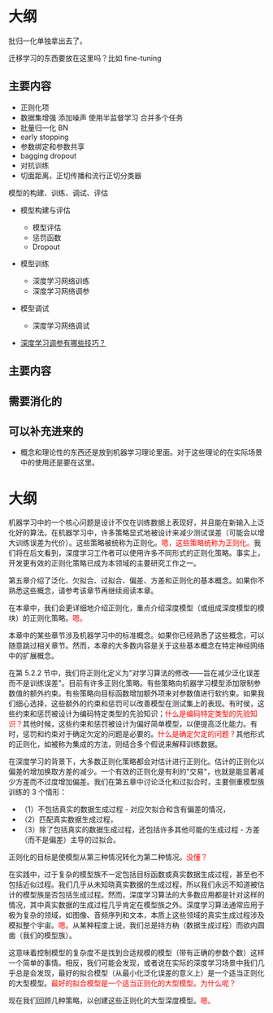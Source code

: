 
# 大纲

批归一化单独拿出去了。

迁移学习的东西要放在这里吗？比如 fine-tuning


## 主要内容


- 正则化项
- 数据集增强 添加噪声 使用半监督学习 合并多个任务
- 批量归一化 BN
- early stopping
- 参数绑定和参数共享
- bagging dropout
- 对抗训练
- 切面距离，正切传播和流行正切分类器




模型的构建、训练、调试、评估

- 模型构建与评估
  - 模型评估
  - 惩罚函数
  - Dropout
- 模型训练
  - 深度学习网络训练
  - 深度学习网络调参
- 模型调试
  - 深度学习网络调试

- [深度学习调参有哪些技巧？](https://www.zhihu.com/question/25097993/answer/127667684)


## 主要内容



## 需要消化的


## 可以补充进来的

- 概念和理论性的东西还是放到机器学习理论里面。对于这些理论的在实际场景中的使用还是要在这里。







# 大纲

机器学习中的一个核心问题是设计不仅在训练数据上表现好，并且能在新输入上泛化好的算法。在机器学习中，许多策略显式地被设计来减少测试误差（可能会以增大训练误差为代价）。这些策略被统称为正则化。<span style="color:red;">嗯，这些策略统称为正则化。</span>我们将在后文看到，深度学习工作者可以使用许多不同形式的正则化策略。事实上，开发更有效的正则化策略已成为本领域的主要研究工作之一。

第五章介绍了泛化、欠拟合、过拟合、偏差、方差和正则化的基本概念。如果你不熟悉这些概念，请参考该章节再继续阅读本章。

在本章中，我们会更详细地介绍正则化，重点介绍深度模型（或组成深度模型的模块）的正则化策略。<span style="color:red;">嗯。</span>

本章中的某些章节涉及机器学习中的标准概念。如果你已经熟悉了这些概念，可以随意跳过相关章节。然而，本章的大多数内容是关于这些基本概念在特定神经网络中的扩展概念。

在第 5.2.2 节中，我们将正则化定义为"对学习算法的修改——旨在减少泛化误差而不是训练误差"。目前有许多正则化策略。有些策略向机器学习模型添加限制参数值的额外约束。有些策略向目标函数增加额外项来对参数值进行软约束。如果我们细心选择，这些额外的约束和惩罚可以改善模型在测试集上的表现。有时侯，这些约束和惩罚被设计为编码特定类型的先验知识；<span style="color:red;">什么是编码特定类型的先验知识？</span>其他时候，这些约束和惩罚被设计为偏好简单模型，以便提高泛化能力。有时，惩罚和约束对于确定欠定的问题是必要的。<span style="color:red;">什么是确定欠定的问题？</span>其他形式的正则化，如被称为集成的方法，则结合多个假说来解释训练数据。


在深度学习的背景下，大多数正则化策略都会对估计进行正则化。估计的正则化以偏差的增加换取方差的减少。一个有效的正则化是有利的"交易"，也就是能显著减少方差而不过度增加偏差。我们在第五章中讨论泛化和过拟合时，主要侧重模型族训练的 3 个情形：

- （1）不包括真实的数据生成过程 - 对应欠拟合和含有偏差的情况，
- （2）匹配真实数据生成过程，
- （3）除了包括真实的数据生成过程，还包括许多其他可能的生成过程 - 方差（而不是偏差）主导的过拟合。

正则化的目标是使模型从第三种情况转化为第二种情况。<span style="color:red;">没懂？</span>

在实践中，过于复杂的模型族不一定包括目标函数或真实数据生成过程，甚至也不包括近似过程。我们几乎从未知晓真实数据的生成过程，所以我们永远不知道被估计的模型族是否包括生成过程。然而，深度学习算法的大多数应用都是针对这样的情况，其中真实数据的生成过程几乎肯定在模型族之外。深度学习算法通常应用于极为复杂的领域，如图像、音频序列和文本，本质上这些领域的真实生成过程涉及模拟整个宇宙。<span style="color:red;">嗯。</span>从某种程度上说，我们总是持方枘（数据生成过程）而欲内圆凿（我们的模型族）。

这意味着控制模型的复杂度不是找到合适规模的模型（带有正确的参数个数）这样一个简单的事情。相反，我们可能会发现，或者说在实际的深度学习场景中我们几乎总是会发现，最好的拟合模型（从最小化泛化误差的意义上）是一个适当正则化的大型模型。<span style="color:red;">最好的拟合模型是一个适当正则化的大型模型。为什么呢？</span>

现在我们回顾几种策略，以创建这些正则化的大型深度模型。<span style="color:red;">嗯。</span>
